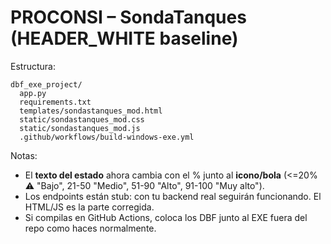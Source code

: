 
# PROCONSI – SondaTanques (HEADER_WHITE baseline)

Estructura:
```
dbf_exe_project/
  app.py
  requirements.txt
  templates/sondastanques_mod.html
  static/sondastanques_mod.css
  static/sondastanques_mod.js
  .github/workflows/build-windows-exe.yml
```

Notas:
- El **texto del estado** ahora cambia con el % junto al **icono/bola** (<=20% ⚠ "Bajo", 21-50 "Medio", 51-90 "Alto", 91-100 "Muy alto").
- Los endpoints están stub: con tu backend real seguirán funcionando. El HTML/JS es la parte corregida.
- Si compilas en GitHub Actions, coloca los DBF junto al EXE fuera del repo como haces normalmente.
